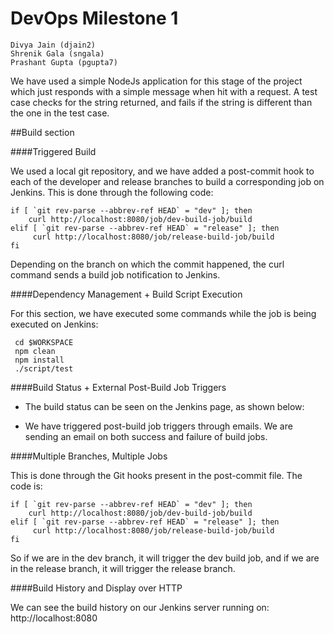 # DevOps Milestone 1

    Divya Jain (djain2)
    Shrenik Gala (sngala)
    Prashant Gupta (pgupta7)

We have used a simple NodeJs application for this stage of the project which just responds with a simple message when hit with a request. A test case checks for the string returned, and fails if the string is different than the one in the test case.

##Build section

####Triggered Build

We used a local git repository, and we have added a post-commit hook to each of the developer and release branches to build a corresponding job on Jenkins. This is done through the following code:


    if [ `git rev-parse --abbrev-ref HEAD` = "dev" ]; then
        curl http://localhost:8080/job/dev-build-job/build
    elif [ `git rev-parse --abbrev-ref HEAD` = "release" ]; then
         curl http://localhost:8080/job/release-build-job/build
    fi

Depending on the branch on which the commit happened, the curl command sends a build job notification to Jenkins.

####Dependency Management + Build Script Execution

For this section, we have executed some commands while the job is being executed on Jenkins:

     cd $WORKSPACE
     npm clean
     npm install
     ./script/test

####Build Status + External Post-Build Job Triggers

- The build status can be seen on the Jenkins page, as shown below:

- We have triggered post-build job triggers through emails. We are sending an email on both success and failure of build jobs.

####Multiple Branches, Multiple Jobs

This is done through the Git hooks present in the post-commit file. The code is:

    if [ `git rev-parse --abbrev-ref HEAD` = "dev" ]; then
        curl http://localhost:8080/job/dev-build-job/build
    elif [ `git rev-parse --abbrev-ref HEAD` = "release" ]; then
         curl http://localhost:8080/job/release-build-job/build
    fi

So if we are in the dev branch, it will trigger the dev build job, and if we are in the release branch, it will trigger the release branch.

####Build History and Display over HTTP
    
We can see the build history on our Jenkins server running on: 
     http://localhost:8080

